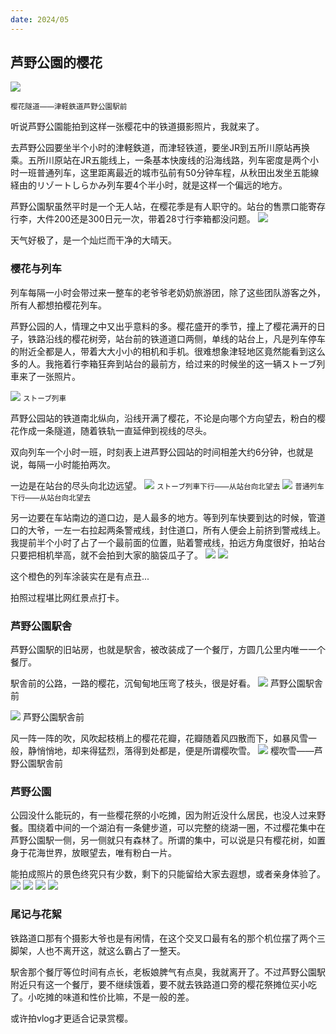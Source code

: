 ```yaml
---
date: 2024/05
---
```


## 芦野公園的樱花

<img src="https://s2.loli.net/2024/05/04/MoraWegsHzvGCVp.jpg"/>

<small>樱花隧道——津軽鉄道芦野公園駅前</small>

听说芦野公園能拍到这样一张樱花中的铁道摄影照片，我就来了。

去芦野公园要坐半个小时的津軽鉄道，而津轻铁道，要坐JR到五所川原站再换乘。五所川原站在JR五能线上，一条基本快废线的沿海线路，列车密度是两个小时一班普通列车，这里距离最近的城市弘前有50分钟车程，从秋田出发坐五能線経由的リゾートしらかみ列车要4个半小时，就是这样一个偏远的地方。

芦野公園駅虽然平时是一个无人站，在樱花季是有人职守的。站台的售票口能寄存行李，大件200还是300日元一次，带着28寸行李箱都没问题。
<img src="https://s2.loli.net/2024/05/04/zl2Q4FxKEXTbaVs.jpg"/>

天气好极了，是一个灿烂而干净的大晴天。

### 樱花与列车
列车每隔一小时会带过来一整车的老爷爷老奶奶旅游团，除了这些团队游客之外，所有人都想拍樱花列车。

芦野公园的人，情理之中又出乎意料的多。樱花盛开的季节，撞上了樱花满开的日子，铁路沿线的樱花树旁，站台前的铁道道口两侧，单线的站台上，凡是列车停车的附近全都是人，带着大大小小的相机和手机。很难想象津轻地区竟然能看到这么多的人。我拖着行李箱狂奔到站台的最前方，给过来的时候坐的这一辆ストーブ列車来了一张照片。

<img src="https://s2.loli.net/2024/05/04/gvcjlhLb7HdB8xD.jpg"/>
<small>ストーブ列車</small>

芦野公园站的铁道南北纵向，沿线开满了樱花，不论是向哪个方向望去，粉白的樱花作成一条隧道，随着铁轨一直延伸到视线的尽头。

双向列车一个小时一班，时刻表上进芦野公园站的时间相差大约6分钟，也就是说，每隔一小时能拍两次。

一边是在站台的尽头向北边远望。
<img src="https://s2.loli.net/2024/05/04/jVdSm3I4ckvNyTW.jpg"/>
<small>ストーブ列車下行——从站台向北望去</small>
<img src="https://s2.loli.net/2024/05/04/epR13P2mtYxWQUH.jpg"/>
<small>普通列车下行——从站台向北望去</small>

另一边要在车站南边的道口边，是人最多的地方。等到列车快要到达的时候，管道口的大爷，一左一右拉起两条警戒线，封住道口，所有人便会上前挤到警戒线上。我提前半个小时了占了一个最前面的位置，贴着警戒线，拍远方角度很好，拍站台只要把相机举高，就不会拍到大家的脑袋瓜子了。
<img src="https://s2.loli.net/2024/05/04/rRfIKLGJ5pV4tmB.jpg"/>
<img src="https://s2.loli.net/2024/05/04/MoraWegsHzvGCVp.jpg"/>

这个橙色的列车涂装实在是有点丑...

拍照过程堪比网红景点打卡。

### 芦野公園駅舎
芦野公園駅的旧站房，也就是駅舎，被改装成了一个餐厅，方圆几公里内唯一一个餐厅。

駅舎前的公路，一路的樱花，沉甸甸地压弯了枝头，很是好看。
<img src="https://s2.loli.net/2024/05/04/2lbjkM3AszVHxRy.jpg"/>
</small>芦野公園駅舎前</small>

<img src="https://s2.loli.net/2024/05/04/gOECrcqSi8uwxZH.jpg"/>
</small>芦野公園駅舎前</small>

风一阵一阵的吹，风吹起枝梢上的樱花花瓣，花瓣随着风四散而下，如暴风雪一般，静悄悄地，却来得猛烈，落得到处都是，便是所谓樱吹雪。
<img src="https://s2.loli.net/2024/05/04/ojEYx7892QT3ylv.jpg"/>
</small>樱吹雪——芦野公園駅舎前</small>

### 芦野公園
公园没什么能玩的，有一些樱花祭的小吃摊，因为附近没什么居民，也没人过来野餐。围绕着中间的一个湖泊有一条健步道，可以完整的绕湖一圈，不过樱花集中在芦野公園駅一侧，另一侧就只有森林了。所谓的集中，可以说是只有樱花树，如置身于花海世界，放眼望去，唯有粉白一片。

能拍成照片的景色终究只有少数，剩下的只能留给大家去遐想，或者亲身体验了。
<img src="https://s2.loli.net/2024/05/04/1ciL28YNsqpajRw.jpg"/>
<img src="https://s2.loli.net/2024/05/04/oWJ26zmyIplOjhP.jpg"/>
<img src="https://s2.loli.net/2024/05/04/BjT3mc8WwE79FOD.jpg"/>
<img src="https://s2.loli.net/2024/05/04/f7n1Vqae3STHW4j.jpg"/>


### 尾记与花絮
铁路道口那有个摄影大爷也是有闲情，在这个交叉口最有名的那个机位摆了两个三脚架，人也不离开这，就这么霸占了一整天。

駅舎那个餐厅等位时间有点长，老板娘脾气有点臭，我就离开了。不过芦野公園駅附近只有这一个餐厅，要不继续饿着，要不就去铁路道口旁的樱花祭摊位买小吃了。小吃摊的味道和性价比嘛，不是一般的差。

或许拍vlog才更适合记录赏樱。